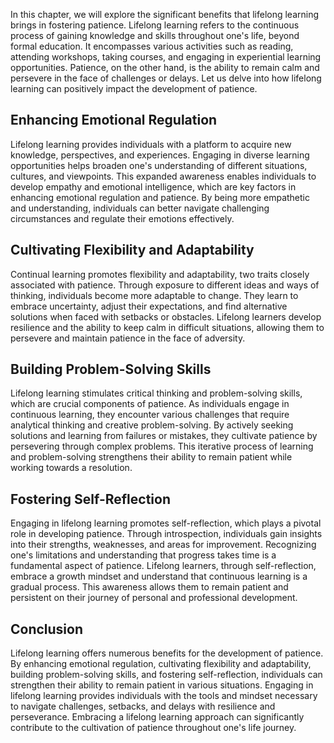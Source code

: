 
In this chapter, we will explore the significant benefits that lifelong learning brings in fostering patience. Lifelong learning refers to the continuous process of gaining knowledge and skills throughout one's life, beyond formal education. It encompasses various activities such as reading, attending workshops, taking courses, and engaging in experiential learning opportunities. Patience, on the other hand, is the ability to remain calm and persevere in the face of challenges or delays. Let us delve into how lifelong learning can positively impact the development of patience.

Enhancing Emotional Regulation
------------------------------

Lifelong learning provides individuals with a platform to acquire new knowledge, perspectives, and experiences. Engaging in diverse learning opportunities helps broaden one's understanding of different situations, cultures, and viewpoints. This expanded awareness enables individuals to develop empathy and emotional intelligence, which are key factors in enhancing emotional regulation and patience. By being more empathetic and understanding, individuals can better navigate challenging circumstances and regulate their emotions effectively.

Cultivating Flexibility and Adaptability
----------------------------------------

Continual learning promotes flexibility and adaptability, two traits closely associated with patience. Through exposure to different ideas and ways of thinking, individuals become more adaptable to change. They learn to embrace uncertainty, adjust their expectations, and find alternative solutions when faced with setbacks or obstacles. Lifelong learners develop resilience and the ability to keep calm in difficult situations, allowing them to persevere and maintain patience in the face of adversity.

Building Problem-Solving Skills
-------------------------------

Lifelong learning stimulates critical thinking and problem-solving skills, which are crucial components of patience. As individuals engage in continuous learning, they encounter various challenges that require analytical thinking and creative problem-solving. By actively seeking solutions and learning from failures or mistakes, they cultivate patience by persevering through complex problems. This iterative process of learning and problem-solving strengthens their ability to remain patient while working towards a resolution.

Fostering Self-Reflection
-------------------------

Engaging in lifelong learning promotes self-reflection, which plays a pivotal role in developing patience. Through introspection, individuals gain insights into their strengths, weaknesses, and areas for improvement. Recognizing one's limitations and understanding that progress takes time is a fundamental aspect of patience. Lifelong learners, through self-reflection, embrace a growth mindset and understand that continuous learning is a gradual process. This awareness allows them to remain patient and persistent on their journey of personal and professional development.

Conclusion
----------

Lifelong learning offers numerous benefits for the development of patience. By enhancing emotional regulation, cultivating flexibility and adaptability, building problem-solving skills, and fostering self-reflection, individuals can strengthen their ability to remain patient in various situations. Engaging in lifelong learning provides individuals with the tools and mindset necessary to navigate challenges, setbacks, and delays with resilience and perseverance. Embracing a lifelong learning approach can significantly contribute to the cultivation of patience throughout one's life journey.
